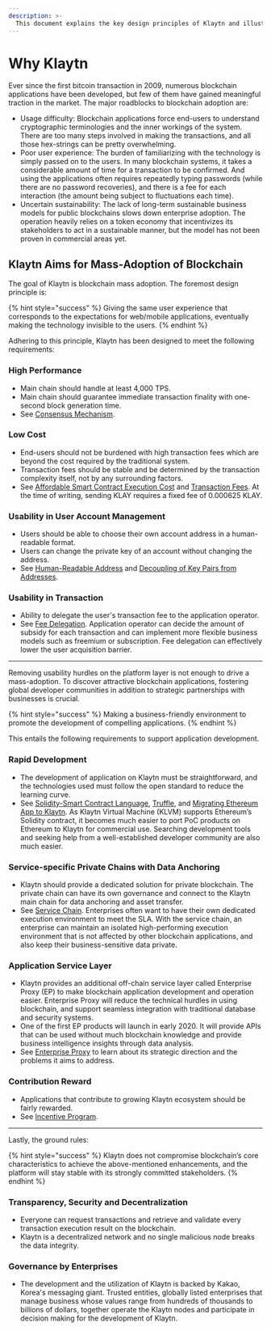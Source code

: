 ```yaml
---
description: >-
  This document explains the key design principles of Klaytn and illustrates how Klaytn differentiates itself from others. 
---
```


# Why Klaytn <a id="why-klaytn"></a>

Ever since the first bitcoin transaction in 2009, numerous blockchain applications have been developed, but few of them have gained meaningful traction in the market. The major roadblocks to blockchain adoption are: 

- Usage difficulty: Blockchain applications force end-users to understand cryptographic terminologies and the inner workings of the system. There are too many steps involved in making the transactions, and all those hex-strings can be pretty overwhelming.
- Poor user experience: The burden of familiarizing with the technology is simply passed on to the users. In many blockchain systems, it takes a considerable amount of time for a transaction to be confirmed. And using the applications often requires repeatedly typing passwords (while there are no password recoveries), and there is a fee for each interaction (the amount being subject to fluctuations each time). 
- Uncertain sustainability: The lack of long-term sustainable business models for public blockchains slows down enterprise adoption. The operation heavily relies on a token economy that incentivizes its stakeholders to act in a sustainable manner, but the model has not been proven in commercial areas yet.

## Klaytn Aims for Mass-Adoption of Blockchain <a id="klaytn-is-aiming-at-mass-adoption-of-blockchain"></a>

The goal of Klaytn is blockchain mass adoption. The foremost design principle is:

{% hint style="success" %}
Giving the same user experience that corresponds to the expectations for web/mobile applications, eventually making the technology invisible to the users.
{% endhint %}

Adhering to this principle, Klaytn has been designed to meet the following requirements:

### High Performance  <a id="high-performance"></a>

- Main chain should handle at least 4,000 TPS. 
- Main chain should guarantee immediate transaction finality with one-second block generation time.
- See [Consensus Mechanism].

### Low Cost  <a id="low-cost"></a>

- End-users should not be burdened with high transaction fees which are beyond the cost required by the traditional system.
- Transaction fees should be stable and be determined by the transaction complexity itself, not by any surrounding factors.
- See [Affordable Smart Contract Execution Cost] and [Transaction Fees]. At the time of writing, sending KLAY requires a fixed fee of 0.000625 KLAY. 

### Usability in User Account Management <a id="usability-in-user-account-management"></a>

- Users should be able to choose their own account address in a human-readable format.
- Users can change the private key of an account without changing the address. 
- See [Human-Readable Address] and [Decoupling of Key Pairs from Addresses].

### Usability in Transaction <a id="usability-in-transaction"></a>

- Ability to delegate the user's transaction fee to the application operator. 
- See [Fee Delegation]. Application operator can decide the amount of subsidy for each transaction and can implement more flexible business models such as freemium or subscription. Fee delegation can effectively lower the user acquisition barrier. 

***

Removing usability hurdles on the platform layer is not enough to drive a mass-adoption. To discover attractive blockchain applications, fostering global developer communities in addition to strategic partnerships with businesses is crucial. 

{% hint style="success" %}
Making a business-friendly environment to promote the development of compelling applications.
{% endhint %}

This entails the following requirements to support application development. 

### Rapid Development <a id="rapid-development"></a>

- The development of application on Klaytn must be straightforward, and the technologies used must follow the open standard to reduce the learning curve.
- See [Solidity-Smart Contract Language], [Truffle], and [Migrating Ethereum App to Klaytn]. As Klaytn Virtual Machine (KLVM) supports Ethereum’s Solidity contract, it becomes much easier to port PoC products on Ethereum to Klaytn for commercial use. Searching development tools and seeking help from a well-established developer community are also much easier. 

### Service-specific Private Chains with Data Anchoring <a id="service-specific-private-chains-with-data-anchoring"></a>

- Klaytn should provide a dedicated solution for private blockchain. The private chain can have its own governance and connect to the Klaytn main chain for data anchoring and asset transfer. 
- See [Service Chain]. Enterprises often want to have their own dedicated execution environment to meet the SLA. With the service chain, an enterprise can maintain an isolated high-performing execution environment that is not affected by other blockchain applications, and also keep their business-sensitive data private. 

### Application Service Layer <a id="application-service-layer"></a>

- Klaytn provides an additional off-chain service layer called Enterprise Proxy (EP) to make blockchain application development and operation easier. Enterprise Proxy will reduce the technical hurdles in using blockchain, and support seamless integration with traditional database and security systems. 
- One of the first EP products will launch in early 2020. It will provide APIs that can be used without much blockchain knowledge and provide business intelligence insights through data analysis. 
- See [Enterprise Proxy] to learn about its strategic direction and the problems it aims to address. 

### Contribution Reward <a id="contribution-reward"></a>

- Applications that contribute to growing Klaytn ecosystem should be fairly rewarded.
- See [Incentive Program]. 

***

Lastly, the ground rules: 

{% hint style="success" %}
Klaytn does not compromise blockchain’s core characteristics to achieve the above-mentioned enhancements, and the platform will stay stable with its strongly committed stakeholders.
{% endhint %}

### Transparency, Security and Decentralization <a id="transparency-security-and-decentralization"></a>

- Everyone can request transactions and retrieve and validate every transaction execution result on the blockchain.
- Klaytn is a decentralized network and no single malicious node breaks the data integrity.

### Governance by Enterprises <a id="governance-by-enterprises"></a>

- The development and the utilization of Klaytn is backed by Kakao, Korea's messaging giant. Trusted entities, globally listed enterprises that manage business whose values range from hundreds of thousands to billions of dollars, together operate the Klaytn nodes and participate in decision making for the development of Klaytn. 



[Decoupling of Key Pairs from Addresses]: design/accounts.md#decoupling-key-pairs-from-addresses
[Multiple Key Pairs and Role-Based Keys]: design/accounts.md#multiple-key-pairs-and-role-based-keys
[Human-Readable Address]: design/accounts.md#human-readable-address-hra
[Consensus Mechanism]: design/consensus-mechanism.md
[Affordable Smart Contract Execution Cost]: design/computation/klaytn-smart-contract.md#affordable-smart-contract-execution-cost
[Transaction Fees]: design/transaction-fees.md
[Fee Delegation]: design/transactions/README.md#fee-delegation
[Service Chain]: scaling-solutions.md#service-chain
[Solidity-Smart Contract Language]: ../smart-contract/solidity-smart-contract-language.md
[Truffle]: ../toolkit/truffle.md
[Migrating Ethereum App to Klaytn]: ../bapp/tutorials/migrating-ethereum-app-to-klaytn.md
[Incentive Program]: design/token-economy.md#incentive-programs
[Enterprise Proxy]: enterprise-proxy.md
